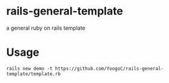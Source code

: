 # rails-general-template
a general ruby on rails template

# Usage

`rails new demo -t https://github.com/YoogoC/rails-general-template/template.rb`
